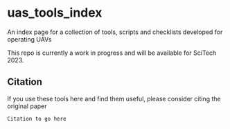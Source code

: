 # uas_tools_index
An index page for a collection of tools, scripts and checklists developed for operating UAVs

This repo is currently a work in progress and will be available for SciTech 2023.


## Citation
If you use these tools here and find them useful, please consider citing the original paper
```
Citation to go here
```

